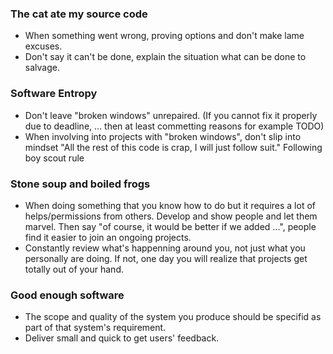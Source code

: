 ### The cat ate my source code
+ When something went wrong, proving options and don't make lame excuses.
+ Don't say it can't be done, explain the situation what can be done to salvage.

### Software Entropy
+ Don't leave "broken windows" unrepaired. (If you cannot fix it properly due to deadline, ... then at least commetting reasons for example TODO)
+ When involving into projects with "broken windows", don't slip into mindset "All the rest of this code is crap, I will just follow suit." Following boy scout rule

### Stone soup and boiled frogs
+ When doing something that you know how to do but it requires a lot of helps/permissions from others. Develop and show people  and let them marvel. Then say "of course, it would be better if we added ...", people find it easier to join an ongoing projects.
+ Constantly review what's happenning around you, not just what you personally are doing. If not, one day you will realize that projects get totally out of your hand.

### Good enough software
+ The scope and quality of the system you produce should be specifid as part of that system's requirement.
+ Deliver small and quick to get users' feedback.
